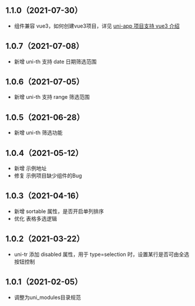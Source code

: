 ## 1.1.0（2021-07-30）
- 组件兼容 vue3，如何创建vue3项目，详见 [uni-app 项目支持 vue3 介绍](https://ask.dcloud.net.cn/article/37834)
## 1.0.7（2021-07-08）
- 新增 uni-th 支持 date 日期筛选范围
## 1.0.6（2021-07-05）
- 新增 uni-th 支持 range 筛选范围
## 1.0.5（2021-06-28）
- 新增 uni-th 筛选功能
## 1.0.4（2021-05-12）
- 新增 示例地址
- 修复 示例项目缺少组件的Bug
## 1.0.3（2021-04-16）
- 新增 sortable 属性，是否开启单列排序
- 优化 表格多选逻辑
## 1.0.2（2021-03-22）
- uni-tr 添加 disabled 属性，用于 type=selection 时，设置某行是否可由全选按钮控制
## 1.0.1（2021-02-05）
- 调整为uni_modules目录规范
